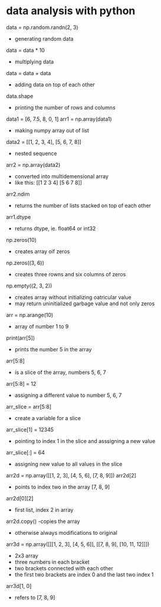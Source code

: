 # data analysis with python

data = np.random.randn(2, 3)
- generating random data

data = data * 10
- multiplying data

data = data + data
- adding data on top of each other

data.shape
- printing the number of rows and columns

data1 = [6, 7.5, 8, 0, 1]
arr1 = np.array(data1)
- making numpy array out of list

data2 = [[1, 2, 3, 4], [5, 6, 7, 8]]
- nested sequence

arr2 = np.array(data2)
- converted into multidemensional array
- like this: 
[[1 2 3 4]
 [5 6 7 8]]

arr2.ndim
- returns the number of lists stacked on top of each other

arr1.dtype
- returns dtype, ie. float64 or int32

np.zeros(10)
- creates array oif zeros

np.zeros((3, 6))
- creates three rowns and six columns of zeros

np.empty((2, 3, 2))
- creates array without initializing oatricular value
- may return uninitialized garbage value and not only zeros

arr = np.arange(10)
- array of number 1 to 9

print(arr[5])
- prints the number 5 in the array

arr[5:8]
- is a slice of the array, numbers 5, 6, 7

arr[5:8] = 12
- assigning a different value to number 5, 6, 7

arr_slice = arr[5:8]
- create a variable for a slice

arr_slice[1] = 12345
- pointing to index 1 in the slice and asssigning a new value

arr_slice[:] = 64
- assigning new value to all values in the slice

arr2d = np.array([[1, 2, 3], [4, 5, 6], [7, 8, 9]])
arr2d[2]
- points to index two in the array [7, 8, 9]

arr2d[0][2]
- first list, index 2 in array

arr2d.copy()
-copies the array
- otherwise always modifications to original

arr3d = np.array([[[1, 2, 3], [4, 5, 6]], [[7, 8, 9], [10, 11, 12]]])
- 2x3 array
- three numbers in each bracket
- two brackets connected with each other
- the first two brackets are index 0 and the last two index 1

arr3d[1, 0]
- refers to [7, 8, 9]

